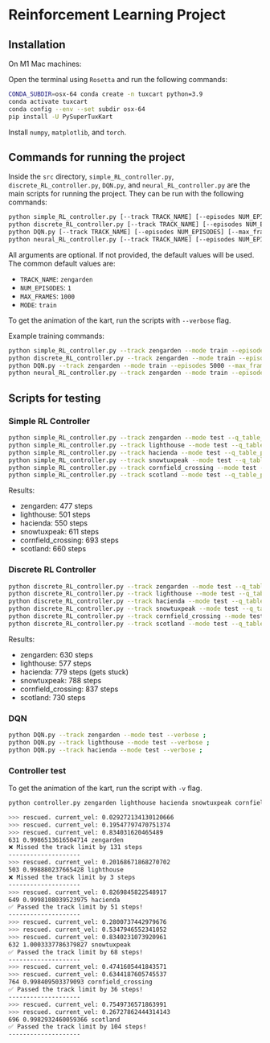 # Reinforcement Learning Project

## Installation

On M1 Mac machines:

Open the terminal using `Rosetta` and run the following commands:

```bash
CONDA_SUBDIR=osx-64 conda create -n tuxcart python=3.9
conda activate tuxcart
conda config --env --set subdir osx-64
pip install -U PySuperTuxKart
```

Install `numpy`, `matplotlib`, and `torch`.

## Commands for running the project

Inside the `src` directory, `simple_RL_controller.py`, `discrete_RL_controller.py`, `DQN.py`, and `neural_RL_controller.py` are the main scripts for running the project. They can be run with the following commands:

```bash
python simple_RL_controller.py [--track TRACK_NAME] [--episodes NUM_EPISODES] [--max_frames MAX_FRAMES] [--mode {test, train}] [--q_table_path Q_TABLE_PATH] [--verbose]
python discrete_RL_controller.py [--track TRACK_NAME] [--episodes NUM_EPISODES] [--max_frames MAX_FRAMES] [--mode {test, train}] [--q_table_path Q_TABLE_PATH] [--verbose]
python DQN.py [--track TRACK_NAME] [--episodes NUM_EPISODES] [--max_frames MAX_FRAMES] [--mode {test, train}] [--model_path MODEL_PATH] [--frame_skip FRAME_SKIP] [--verbose]
python neural_RL_controller.py [--track TRACK_NAME] [--episodes NUM_EPISODES] [--max_frames MAX_FRAMES] [--mode {test, train}] [--q_network_path Q_NETWORK_PATH] [--verbose]
```

All arguments are optional. If not provided, the default values will be used. The common default values are:

- `TRACK_NAME`: `zengarden`
- `NUM_EPISODES`: `1`
- `MAX_FRAMES`: `1000`
- `MODE`: `train`

To get the animation of the kart, run the scripts with `--verbose` flag.

Example training commands:

```bash
python simple_RL_controller.py --track zengarden --mode train --episodes 3000 --max_frames 2000 ;
python discrete_RL_controller.py --track zengarden --mode train --episodes 3000 --max_frames 2000 ;
python DQN.py --track zengarden --mode train --episodes 5000 --max_frames 2000 ;
python neural_RL_controller.py --track zengarden --mode train --episodes 5000 --max_frames 2000 ;
```

## Scripts for testing

### Simple RL Controller

```bash
python simple_RL_controller.py --track zengarden --mode test --q_table_path trained_models/zengarden/simple_qtable_ep2910.npy --verbose ;
python simple_RL_controller.py --track lighthouse --mode test --q_table_path trained_models/lighthouse/simple_qtable_ep2980.npy --verbose ;
python simple_RL_controller.py --track hacienda --mode test --q_table_path trained_models/hacienda/simple_qtable_ep2940.npy --verbose ;
python simple_RL_controller.py --track snowtuxpeak --mode test --q_table_path trained_models/snowtuxpeak/simple_qtable_ep2920.npy --verbose ;
python simple_RL_controller.py --track cornfield_crossing --mode test --q_table_path trained_models/cornfield_crossing/simple_qtable_ep3000.npy --verbose ;
python simple_RL_controller.py --track scotland --mode test --q_table_path trained_models/scotland/simple_qtable_ep2910.npy --verbose ;
```

Results:
- zengarden: 477 steps
- lighthouse: 501 steps
- hacienda: 550 steps
- snowtuxpeak: 611 steps
- cornfield_crossing: 693 steps
- scotland: 660 steps

### Discrete RL Controller

```bash
python discrete_RL_controller.py --track zengarden --mode test --q_table_path trained_models/zengarden/discrete_qtable_ep3000.npy --verbose ;
python discrete_RL_controller.py --track lighthouse --mode test --q_table_path trained_models/lighthouse/discrete_qtable_ep3000.npy --verbose ;
python discrete_RL_controller.py --track hacienda --mode test --q_table_path trained_models/hacienda/discrete_qtable_ep3000.npy --verbose ;
python discrete_RL_controller.py --track snowtuxpeak --mode test --q_table_path trained_models/snowtuxpeak/discrete_qtable_ep2930.npy --verbose ;
python discrete_RL_controller.py --track cornfield_crossing --mode test --q_table_path trained_models/cornfield_crossing/discrete_qtable_ep2970.npy --verbose ;
python discrete_RL_controller.py --track scotland --mode test --q_table_path trained_models/scotland/discrete_qtable_ep3000.npy --verbose ;
```

Results:
- zengarden: 630 steps
- lighthouse: 577 steps
- hacienda: 779 steps (gets stuck)
- snowtuxpeak: 788 steps
- cornfield_crossing: 837 steps
- scotland: 730 steps

### DQN

```bash
python DQN.py --track zengarden --mode test --verbose ;
python DQN.py --track lighthouse --mode test --verbose ;
python DQN.py --track hacienda --mode test --verbose ;
```



### Controller test

To get the animation of the kart, run the script with `-v` flag.

```bash
python controller.py zengarden lighthouse hacienda snowtuxpeak cornfield_crossing scotland

>>> rescued. current_vel: 0.029272134130120666
>>> rescued. current_vel: 0.19547797470751374
>>> rescued. current_vel: 0.834031620465489
631 0.9986513616504714 zengarden
❌ Missed the track limit by 131 steps
--------------------
>>> rescued. current_vel: 0.20168671868270702
503 0.998880237665428 lighthouse
❌ Missed the track limit by 3 steps
--------------------
>>> rescued. current_vel: 0.8269845822548917
649 0.9998108039523975 hacienda
✅ Passed the track limit by 51 steps!
--------------------
>>> rescued. current_vel: 0.2800737442979676
>>> rescued. current_vel: 0.5347946552341052
>>> rescued. current_vel: 0.8340231073920961
632 1.0003337786379827 snowtuxpeak
✅ Passed the track limit by 68 steps!
--------------------
>>> rescued. current_vel: 0.4741605441843571
>>> rescued. current_vel: 0.6344187605745537
764 0.998409503379093 cornfield_crossing
✅ Passed the track limit by 36 steps!
--------------------
>>> rescued. current_vel: 0.7549736571863991
>>> rescued. current_vel: 0.26727862444314143
696 0.9982932460059366 scotland
✅ Passed the track limit by 104 steps!
--------------------
```
